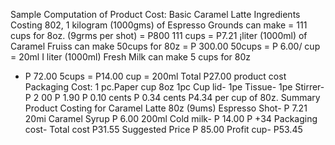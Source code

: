 Sample Computation of Product Cost:
Basic Caramel Latte Ingredients Costing 802,
1 kilogram (1000gms) of Espresso Grounds can make = 111 cups for 8oz. (9grms per shot)
= P800 111 cups = P7.21
¡liter (1000ml) of Caramel Fruiss can make 50cups for 80z
= P 300.00 50cups = P 6.00/ cup = 20ml
I liter (1000ml) Fresh Milk can make 5 cups for 80z
- P 72.00 5cups = P14.00 cup = 200ml
Total P27.00 product cost
Packaging Cost:
1 pc.Paper cup 8oz
1pc Cup lid-
1pe Tissue-
1pe Stirrer-
P 2 00
P 1.90
P 0.10 cents
P 0.34 cents
P4.34 per cup of 80z.
Summary Product Costing for Caramel Latte 80z
(9ums) Espresso Shot-
P 7.21
20mi Caramel Syrup
P 6.00
200ml Cold milk-
P 14.00
P +34
Packaging cost-
Total cost
P31.55
Suggested Price P 85.00
Profit cup- P53.45

